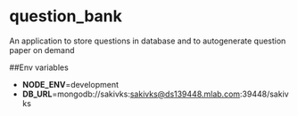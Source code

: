 # question_bank

An application to store questions in database and to autogenerate question paper on demand

##Env variables
- __NODE_ENV__=development
- __DB_URL__=mongodb://sakivks:sakivks@ds139448.mlab.com:39448/sakivks
